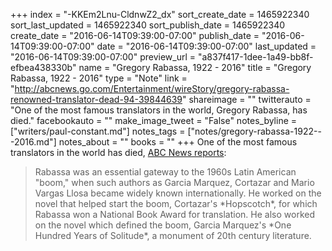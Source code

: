 +++
index = "-KKEm2Lnu-CldnwZ2_dx"
sort_create_date = 1465922340
sort_last_updated = 1465922340
sort_publish_date = 1465922340
create_date = "2016-06-14T09:39:00-07:00"
publish_date = "2016-06-14T09:39:00-07:00"
date = "2016-06-14T09:39:00-07:00"
last_updated = "2016-06-14T09:39:00-07:00"
preview_url = "a837f417-1dee-1a49-bb8f-efbea438330b"
name = "Gregory Rabassa, 1922 - 2016"
title = "Gregory Rabassa, 1922 - 2016"
type = "Note"
link = "http://abcnews.go.com/Entertainment/wireStory/gregory-rabassa-renowned-translator-dead-94-39844639"
shareimage = ""
twitterauto = "One of the most famous translators in the world, Gregory Rabassa, has died."
facebookauto = ""
make_image_tweet = "False"
notes_byline = ["writers/paul-constant.md"]
notes_tags = ["notes/gregory-rabassa-1922---2016.md"]
notes_about = ""
books = ""
+++
One of the most famous translators in the world has died, [ABC News reports](http://abcnews.go.com/Entertainment/wireStory/gregory-rabassa-renowned-translator-dead-94-39844639):

<blockquote>Rabassa was an essential gateway to the 1960s Latin American "boom," when such authors as Garcia Marquez, Cortazar and Mario Vargas Llosa became widely known internationally. He worked on the novel that helped start the boom, Cortazar's *Hopscotch*, for which Rabassa won a National Book Award for translation. He also worked on the novel which defined the boom, Garcia Marquez's *One Hundred Years of Solitude*, a monument of 20th century literature.</blockquote>

